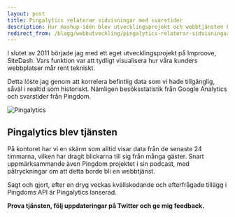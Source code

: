 ```yaml
---
layout: post
title: Pingalytics relaterar sidvisningar med svarstider
description: Hur mashup-idén blev utvecklingsprojekt och webbtjänsten Pingalytics.
redirect_from: /blogg/webbutveckling/pingalytics-relaterar-sidvisningar-med-svarstider/
---
```


I slutet av 2011 började jag med ett eget utvecklingsprojekt på Improove, SiteDash. Vars funktion var att tydligt visualisera hur våra kunders webbplatser mår rent tekniskt.

Detta löste jag genom att korrelera befintlig data som vi hade tillgänglig, såväl i realtid som historiskt. Nämligen besöksstatistik från Google Analytics och svarstider från Pingdom.

<img src="{{ site.url }}/images/pingalytics.png" alt="Pingalytics" class="center" />

## Pingalytics blev tjänsten

På kontoret har vi en skärm som alltid visar data från de senaste 24 timmarna, vilken har dragit blickarna till sig från många gäster. Snart uppmärksammande även Pingdom projektet i sin podcast, med påtryckningar om att detta borde bli en webbtjänst.

Sagt och gjort, efter en dryg veckas kvällskodande och efterfrågade tillägg i Pingdoms API är Pingalytics lanserad.

__Prova tjänsten, följ uppdateringar på Twitter och ge mig feedback.__